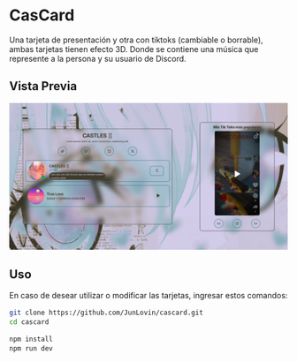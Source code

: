 # CasCard

Una tarjeta de presentación y otra con tiktoks (cambiable o borrable), ambas tarjetas tienen efecto 3D. Donde se contiene una música que represente a la persona y su usuario de Discord.

## Vista Previa

![Vista Previa](./public/screenshot.png)

## Uso

En caso de desear utilizar o modificar las tarjetas, ingresar estos comandos:

```bash
git clone https://github.com/JunLovin/cascard.git
cd cascard
```

```bash
npm install
npm run dev
```